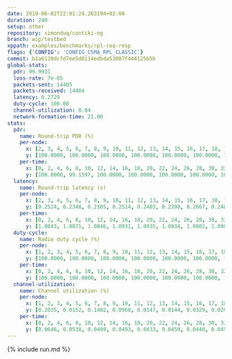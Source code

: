 ```yaml
---
date: 2018-06-02T22:01:24.263194+02:00
duration: 240
setup: other
repository: simonduq/contiki-ng
branch: wip/testbed
xppath: examples/benchmarks/rpl-req-resp
flags: {'CONFIG': 'CONFIG_CSMA_RPL_CLASSIC'}
commit: b1a6120dcfd7ee5d8114edbda53007f444125b5b
global-stats:
  pdr: 99.9931
  loss-rate: 7e-05
  packets-sent: 14405
  packets-received: 14404
  latency: 0.2729
  duty-cycle: 100.00
  channel-utilization: 0.04
  network-formation-time: 21.00
stats:
  pdr:
    name: Round-trip PDR (%)
    per-node:
      x: [2, 3, 4, 5, 6, 7, 8, 9, 10, 11, 12, 13, 14, 15, 16, 17, 18, 19, 20, 21, 22, 23, 24, 25]
      y: [100.0000, 100.0000, 100.0000, 100.0000, 100.0000, 100.0000, 100.0000, 99.8328, 100.0000, 100.0000, 100.0000, 100.0000, 100.0000, 100.0000, 100.0000, 100.0000, 100.0000, 100.0000, 100.0000, 100.0000, 100.0000, 100.0000, 100.0000, 100.0000]
    per-time:
      x: [0, 2, 4, 6, 8, 10, 12, 14, 16, 18, 20, 22, 24, 26, 28, 30, 32, 34, 36, 38, 40, 42, 44, 46, 48, 50, 52, 54, 56, 58, 60, 62, 64, 66, 68, 70, 72, 74, 76, 78, 80, 82, 84, 86, 88, 90, 92, 94, 96, 98, 100, 102, 104, 106, 108, 110, 112, 114, 116, 118, 120, 122, 124, 126, 128, 130, 132, 134, 136, 138, 140, 142, 144, 146, 148, 150, 152, 154, 156, 158, 160, 162, 164, 166, 168, 170, 172, 174, 176, 178, 180, 182, 184, 186, 188, 190, 192, 194, 196, 198, 200, 202, 204, 206, 208, 210, 212, 214, 216, 218, 220, 222, 224, 226, 228, 230, 232, 234, 236, 238, 240]
      y: [100.0000, 99.1597, 100.0000, 100.0000, 100.0000, 100.0000, 100.0000, 100.0000, 100.0000, 100.0000, 100.0000, 100.0000, 100.0000, 100.0000, 100.0000, 100.0000, 100.0000, 100.0000, 100.0000, 100.0000, 100.0000, 100.0000, 100.0000, 100.0000, 100.0000, 100.0000, 100.0000, 100.0000, 100.0000, 100.0000, 100.0000, 100.0000, 100.0000, 100.0000, 100.0000, 100.0000, 100.0000, 100.0000, 100.0000, 100.0000, 100.0000, 100.0000, 100.0000, 100.0000, 100.0000, 100.0000, 100.0000, 100.0000, 100.0000, 100.0000, 100.0000, 100.0000, 100.0000, 100.0000, 100.0000, 100.0000, 100.0000, 100.0000, 100.0000, 100.0000, 100.0000, 100.0000, 100.0000, 100.0000, 100.0000, 100.0000, 100.0000, 100.0000, 100.0000, 100.0000, 100.0000, 100.0000, 100.0000, 100.0000, 100.0000, 100.0000, 100.0000, 100.0000, 100.0000, 100.0000, 100.0000, 100.0000, 100.0000, 100.0000, 100.0000, 100.0000, 100.0000, 100.0000, 100.0000, 100.0000, 100.0000, 100.0000, 100.0000, 100.0000, 100.0000, 100.0000, 100.0000, 100.0000, 100.0000, 100.0000, 100.0000, 100.0000, 100.0000, 100.0000, 100.0000, 100.0000, 100.0000, 100.0000, 100.0000, 100.0000, 100.0000, 100.0000, 100.0000, 100.0000, 100.0000, 100.0000, 100.0000, 100.0000, 100.0000, 100.0000, 100.0000]
  latency:
    name: Round-trip latency (s)
    per-node:
      x: [2, 3, 4, 5, 6, 7, 8, 9, 10, 11, 12, 13, 14, 15, 16, 17, 18, 19, 20, 21, 22, 23, 24, 25]
      y: [0.2524, 0.2348, 0.2105, 0.2514, 0.2403, 0.2398, 0.2667, 0.2480, 0.2611, 0.2541, 0.2207, 0.2725, 0.2545, 0.2772, 0.2801, 0.2543, 0.2612, 0.3614, 0.3128, 0.3047, 0.3206, 0.3015, 0.3286, 0.3413]
    per-time:
      x: [0, 2, 4, 6, 8, 10, 12, 14, 16, 18, 20, 22, 24, 26, 28, 30, 32, 34, 36, 38, 40, 42, 44, 46, 48, 50, 52, 54, 56, 58, 60, 62, 64, 66, 68, 70, 72, 74, 76, 78, 80, 82, 84, 86, 88, 90, 92, 94, 96, 98, 100, 102, 104, 106, 108, 110, 112, 114, 116, 118, 120, 122, 124, 126, 128, 130, 132, 134, 136, 138, 140, 142, 144, 146, 148, 150, 152, 154, 156, 158, 160, 162, 164, 166, 168, 170, 172, 174, 176, 178, 180, 182, 184, 186, 188, 190, 192, 194, 196, 198, 200, 202, 204, 206, 208, 210, 212, 214, 216, 218, 220, 222, 224, 226, 228, 230, 232, 234, 236, 238, 240]
      y: [1.0843, 1.0871, 1.0846, 1.0931, 1.0935, 1.0934, 1.0802, 1.0909, 1.0943, 1.0912, 1.0890, 1.0974, 1.0818, 1.0864, 1.0871, 1.0830, 0.9966, 0.9071, 0.7175, 0.6351, 0.5168, 0.3759, 0.2524, 0.1704, 0.1214, 0.1056, 0.1143, 0.1154, 0.1111, 0.1113, 0.1123, 0.1162, 0.1133, 0.1077, 0.1120, 0.1140, 0.1090, 0.1081, 0.1029, 0.1145, 0.1084, 0.1168, 0.1092, 0.1095, 0.1167, 0.1018, 0.1058, 0.1137, 0.1153, 0.1111, 0.1232, 0.1167, 0.1101, 0.1060, 0.1182, 0.1112, 0.1075, 0.1107, 0.1069, 0.1103, 0.1152, 0.1189, 0.1048, 0.1097, 0.1108, 0.1191, 0.1121, 0.1194, 0.1226, 0.1111, 0.1136, 0.1092, 0.1118, 0.1156, 0.1151, 0.1179, 0.1175, 0.1193, 0.1152, 0.1163, 0.1175, 0.1055, 0.1135, 0.1071, 0.1182, 0.1082, 0.1072, 0.1164, 0.1104, 0.1066, 0.1136, 0.1192, 0.1024, 0.1072, 0.1144, 0.1129, 0.1145, 0.1096, 0.1089, 0.1017, 0.1156, 0.1146, 0.1123, 0.1116, 0.1162, 0.1067, 0.1140, 0.1154, 0.1112, 0.1135, 0.1006, 0.1118, 0.1107, 0.1103, 0.1134, 0.1157, 0.1177, 0.1152, 0.1031, 0.1129, 0.1068]
  duty-cycle:
    name: Radio duty cycle (%)
    per-node:
      x: [1, 2, 3, 4, 5, 6, 7, 8, 9, 10, 11, 12, 13, 14, 15, 16, 17, 18, 19, 20, 21, 22, 23, 24, 25]
      y: [100.0000, 100.0000, 100.0000, 100.0000, 100.0000, 100.0000, 100.0000, 100.0000, 100.0000, 100.0000, 100.0000, 100.0000, 100.0000, 100.0000, 100.0000, 100.0000, 100.0000, 100.0000, 100.0000, 100.0000, 100.0000, 100.0000, 100.0000, 100.0000, 100.0000]
    per-time:
      x: [0, 2, 4, 6, 8, 10, 12, 14, 16, 18, 20, 22, 24, 26, 28, 30, 32, 34, 36, 38, 40, 42, 44, 46, 48, 50, 52, 54, 56, 58, 60, 62, 64, 66, 68, 70, 72, 74, 76, 78, 80, 82, 84, 86, 88, 90, 92, 94, 96, 98, 100, 102, 104, 106, 108, 110, 112, 114, 116, 118, 120, 122, 124, 126, 128, 130, 132, 134, 136, 138, 140, 142, 144, 146, 148, 150, 152, 154, 156, 158, 160, 162, 164, 166, 168, 170, 172, 174, 176, 178, 180, 182, 184, 186, 188, 190, 192, 194, 196, 198, 200, 202, 204, 206, 208, 210, 212, 214, 216, 218, 220, 222, 224, 226, 228, 230, 232, 234, 236, 238, 240]
      y: [100.0000, 100.0000, 100.0000, 100.0000, 100.0000, 100.0000, 100.0000, 100.0000, 100.0000, 100.0000, 100.0000, 100.0000, 100.0000, 100.0000, 100.0000, 100.0000, 100.0000, 100.0000, 100.0000, 100.0000, 100.0000, 100.0000, 100.0000, 100.0000, 100.0000, 100.0000, 100.0000, 100.0000, 100.0000, 100.0000, 100.0000, 100.0000, 100.0000, 100.0000, 100.0000, 100.0000, 100.0000, 100.0000, 100.0000, 100.0000, 100.0000, 100.0000, 100.0000, 100.0000, 100.0000, 100.0000, 100.0000, 100.0000, 100.0000, 100.0000, 100.0000, 100.0000, 100.0000, 100.0000, 100.0000, 100.0000, 100.0000, 100.0000, 100.0000, 100.0000, 100.0000, 100.0000, 100.0000, 100.0000, 100.0000, 100.0000, 100.0000, 100.0000, 100.0000, 100.0000, 100.0000, 100.0000, 100.0000, 100.0000, 100.0000, 100.0000, 100.0000, 100.0000, 100.0000, 100.0000, 100.0000, 100.0000, 100.0000, 100.0000, 100.0000, 100.0000, 100.0000, 100.0000, 100.0000, 100.0000, 100.0000, 100.0000, 100.0000, 100.0000, 100.0000, 100.0000, 100.0000, 100.0000, 100.0000, 100.0000, 100.0000, 100.0000, 100.0000, 100.0000, 100.0000, 100.0000, 100.0000, 100.0000, 100.0000, 100.0000, 100.0000, 100.0000, 100.0000, 100.0000, 100.0000, 100.0000, 100.0000, 100.0000, 100.0000, 100.0000, null]
  channel-utilization:
    name: Channel utilization (%)
    per-node:
      x: [1, 2, 3, 4, 5, 6, 7, 8, 9, 10, 11, 12, 13, 14, 15, 16, 17, 18, 19, 20, 21, 22, 23, 24, 25]
      y: [0.2035, 0.0152, 0.1482, 0.0968, 0.0147, 0.0144, 0.0329, 0.0200, 0.0165, 0.0167, 0.0169, 0.0978, 0.0556, 0.0164, 0.0563, 0.0155, 0.0170, 0.0789, 0.0161, 0.0166, 0.0152, 0.0162, 0.0159, 0.0159, 0.0175]
    per-time:
      x: [0, 2, 4, 6, 8, 10, 12, 14, 16, 18, 20, 22, 24, 26, 28, 30, 32, 34, 36, 38, 40, 42, 44, 46, 48, 50, 52, 54, 56, 58, 60, 62, 64, 66, 68, 70, 72, 74, 76, 78, 80, 82, 84, 86, 88, 90, 92, 94, 96, 98, 100, 102, 104, 106, 108, 110, 112, 114, 116, 118, 120, 122, 124, 126, 128, 130, 132, 134, 136, 138, 140, 142, 144, 146, 148, 150, 152, 154, 156, 158, 160, 162, 164, 166, 168, 170, 172, 174, 176, 178, 180, 182, 184, 186, 188, 190, 192, 194, 196, 198, 200, 202, 204, 206, 208, 210, 212, 214, 216, 218, 220, 222, 224, 226, 228, 230, 232, 234, 236, 238, 240]
      y: [0.0646, 0.0538, 0.0499, 0.0493, 0.0433, 0.0450, 0.0440, 0.0451, 0.0431, 0.0430, 0.0412, 0.0431, 0.0419, 0.0428, 0.0410, 0.0423, 0.0406, 0.0424, 0.0385, 0.0391, 0.0407, 0.0396, 0.0422, 0.0409, 0.0437, 0.0407, 0.0409, 0.0453, 0.0456, 0.0417, 0.0424, 0.0433, 0.0441, 0.0401, 0.0431, 0.0418, 0.0409, 0.0401, 0.0404, 0.0416, 0.0410, 0.0436, 0.0417, 0.0377, 0.0412, 0.0415, 0.0389, 0.0423, 0.0425, 0.0429, 0.0433, 0.0417, 0.0410, 0.0407, 0.0416, 0.0423, 0.0424, 0.0408, 0.0397, 0.0410, 0.0437, 0.0405, 0.0392, 0.0398, 0.0402, 0.0429, 0.0430, 0.0420, 0.0415, 0.0422, 0.0405, 0.0411, 0.0383, 0.0421, 0.0413, 0.0447, 0.0428, 0.0411, 0.0390, 0.0408, 0.0414, 0.0391, 0.0407, 0.0399, 0.0463, 0.0400, 0.0391, 0.0411, 0.0367, 0.0406, 0.0408, 0.0432, 0.0414, 0.0395, 0.0429, 0.0412, 0.0411, 0.0391, 0.0386, 0.0386, 0.0427, 0.0400, 0.0439, 0.0409, 0.0404, 0.0389, 0.0418, 0.0418, 0.0395, 0.0423, 0.0414, 0.0415, 0.0409, 0.0415, 0.0419, 0.0405, 0.0414, 0.0411, 0.0410, 0.0411, null]
---
```


{% include run.md %}
